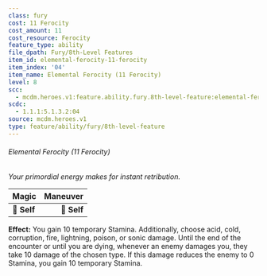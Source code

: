 ```yaml
---
class: fury
cost: 11 Ferocity
cost_amount: 11
cost_resource: Ferocity
feature_type: ability
file_dpath: Fury/8th-Level Features
item_id: elemental-ferocity-11-ferocity
item_index: '04'
item_name: Elemental Ferocity (11 Ferocity)
level: 8
scc:
  - mcdm.heroes.v1:feature.ability.fury.8th-level-feature:elemental-ferocity-11-ferocity
scdc:
  - 1.1.1:5.1.3.2:04
source: mcdm.heroes.v1
type: feature/ability/fury/8th-level-feature
---
```


###### Elemental Ferocity (11 Ferocity)

*Your primordial energy makes for instant retribution.*

| **Magic**   | **Maneuver** |
| ----------- | -----------: |
| **📏 Self** |  **🎯 Self** |

**Effect:** You gain 10 temporary Stamina. Additionally, choose acid, cold, corruption, fire, lightning, poison, or sonic damage. Until the end of the encounter or until you are dying, whenever an enemy damages you, they take 10 damage of the chosen type. If this damage reduces the enemy to 0 Stamina, you gain 10 temporary Stamina.
